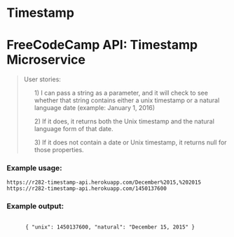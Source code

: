 # Timestamp
<html lang="en">

<head>
  <meta charset="UTF-8">
  <title>Timestamp microservice</title>
  <!-- Always force latest IE rendering engine (even in intranet) & Chrome Frame
Remove this if you use the .htaccess -->
  <meta http-equiv="X-UA-Compatible" content="IE=edge,chrome=1">
  <meta name="description" content="Timestamp microservice">
  <meta name="viewport" content="width=device-width, initial-scale=1.0">
  <!-- Replace favicon.ico & apple-touch-icon.png in the root of your domain and delete these references -->
  <link rel="shortcut icon" href="/favicon.ico">
  <link rel="apple-touch-icon" href="/apple-touch-icon.png">
  <link rel="stylesheet" href="https://maxcdn.bootstrapcdn.com/bootstrap/3.3.6/css/bootstrap.min.css">
  <link rel="stylesheet prefetch" href="https://maxcdn.bootstrapcdn.com/font-awesome/4.4.0/css/font-awesome.min.css">
</head>

<body>
  <div class="container-fluid">
    <h1 class="header">
      FreeCodeCamp API: Timestamp Microservice
    </h1>
    <blockquote>
      User stories:
      <ul>1) I can pass a string as a parameter, and it will check to see whether that string contains either a unix timestamp or a natural language date (example: January 1, 2016)</ul>
      <ul>2) If it does, it returns both the Unix timestamp and the natural language form of that date.</ul>
      <ul>3) If it does not contain a date or Unix timestamp, it returns null for those properties.</ul>
    </blockquote>
    <h3>Example usage:</h3>
    <code>https://r282-timestamp-api.herokuapp.com/December%2015,%202015</code>
    <br>
    <code>https://r282-timestamp-api.herokuapp.com/1450137600</code>
    <h3>Example output:</h3>
    <code>
      { "unix": 1450137600, "natural": "December 15, 2015" }
    </code>
  </div>
</body>

</html>
